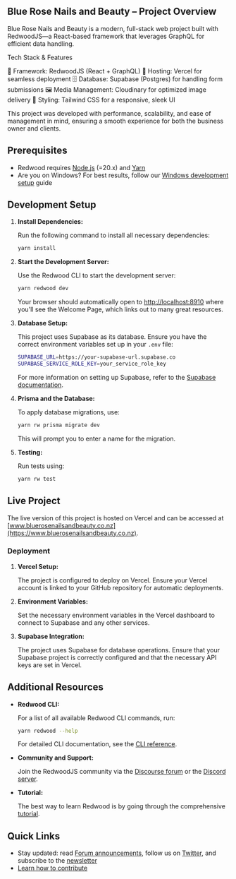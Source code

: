 ## Blue Rose Nails and Beauty – Project Overview

Blue Rose Nails and Beauty is a modern, full-stack web project built with RedwoodJS—a React-based framework that leverages GraphQL for efficient data handling.

Tech Stack & Features

🚀 Framework: RedwoodJS (React + GraphQL)
📡 Hosting: Vercel for seamless deployment
🗄️ Database: Supabase (Postgres) for handling form submissions
🖼️ Media Management: Cloudinary for optimized image delivery
🎨 Styling: Tailwind CSS for a responsive, sleek UI

This project was developed with performance, scalability, and ease of management in mind, ensuring a smooth experience for both the business owner and clients.

## Prerequisites

- Redwood requires [Node.js](https://nodejs.org/en/) (=20.x) and [Yarn](https://yarnpkg.com/)
- Are you on Windows? For best results, follow our [Windows development setup](https://redwoodjs.com/docs/how-to/windows-development-setup) guide

## Development Setup

1. **Install Dependencies:**

   Run the following command to install all necessary dependencies:

   ```bash
   yarn install
   ```

2. **Start the Development Server:**

   Use the Redwood CLI to start the development server:

   ```bash
   yarn redwood dev
   ```

   Your browser should automatically open to [http://localhost:8910](http://localhost:8910) where you'll see the Welcome Page, which links out to many great resources.

3. **Database Setup:**

   This project uses Supabase as its database. Ensure you have the correct environment variables set up in your `.env` file:

   ```bash
   SUPABASE_URL=https://your-supabase-url.supabase.co
   SUPABASE_SERVICE_ROLE_KEY=your_service_role_key
   ```

   For more information on setting up Supabase, refer to the [Supabase documentation](https://supabase.io/docs).

4. **Prisma and the Database:**

   To apply database migrations, use:

   ```bash
   yarn rw prisma migrate dev
   ```

   This will prompt you to enter a name for the migration.

5. **Testing:**

   Run tests using:

   ```bash
   yarn rw test
   ```

## Live Project

The live version of this project is hosted on Vercel and can be accessed at [www.bluerosenailsandbeauty.co.nz](https://www.bluerosenailsandbeauty.co.nz).

### Deployment

1. **Vercel Setup:**

   The project is configured to deploy on Vercel. Ensure your Vercel account is linked to your GitHub repository for automatic deployments.

2. **Environment Variables:**

   Set the necessary environment variables in the Vercel dashboard to connect to Supabase and any other services.

3. **Supabase Integration:**

   The project uses Supabase for database operations. Ensure that your Supabase project is correctly configured and that the necessary API keys are set in Vercel.

## Additional Resources

- **Redwood CLI:**

  For a list of all available Redwood CLI commands, run:

  ```bash
  yarn redwood --help
  ```

  For detailed CLI documentation, see the [CLI reference](https://redwoodjs.com/docs/cli-commands).

- **Community and Support:**

  Join the RedwoodJS community via the [Discourse forum](https://community.redwoodjs.com) or the [Discord server](https://discord.gg/redwoodjs).

- **Tutorial:**

  The best way to learn Redwood is by going through the comprehensive [tutorial](https://redwoodjs.com/docs/tutorial/foreword).

## Quick Links

- Stay updated: read [Forum announcements](https://community.redwoodjs.com/c/announcements/5), follow us on [Twitter](https://twitter.com/redwoodjs), and subscribe to the [newsletter](https://redwoodjs.com/newsletter)
- [Learn how to contribute](https://redwoodjs.com/docs/contributing)
